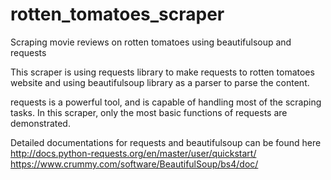 # rotten_tomatoes_scraper
Scraping movie reviews on rotten tomatoes using beautifulsoup and requests

This scraper is using requests library to make requests to rotten tomatoes website and using beautifulsoup library as a parser to parse the content.

requests is a powerful tool, and is capable of handling most of the scraping tasks. In this scraper, only the most basic functions of requests are demonstrated. 

Detailed documentations for requests and beautifulsoup can be found here <br />
http://docs.python-requests.org/en/master/user/quickstart/ <br />
https://www.crummy.com/software/BeautifulSoup/bs4/doc/
